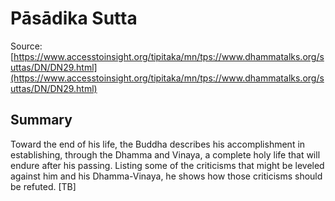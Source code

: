#  Pāsādika Sutta

Source: [https://www.accesstoinsight.org/tipitaka/mn/tps://www.dhammatalks.org/suttas/DN/DN29.html](https://www.accesstoinsight.org/tipitaka/mn/tps://www.dhammatalks.org/suttas/DN/DN29.html)

## Summary
Toward the end of his life, the Buddha describes his accomplishment in establishing, through the Dhamma and Vinaya, a complete holy life that will endure after his passing. Listing some of the criticisms that might be leveled against him and his Dhamma-Vinaya, he shows how those criticisms should be refuted. [TB]